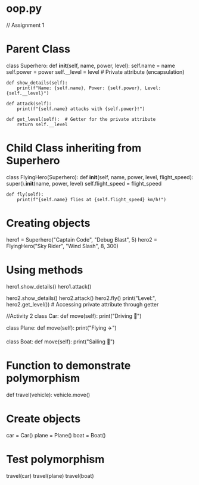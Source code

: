 # oop.py
// Assignment 1
# Parent Class
class Superhero:
    def __init__(self, name, power, level):
        self.name = name
        self.power = power
        self.__level = level  # Private attribute (encapsulation)

    def show_details(self):
        print(f"Name: {self.name}, Power: {self.power}, Level: {self.__level}")

    def attack(self):
        print(f"{self.name} attacks with {self.power}!")

    def get_level(self):  # Getter for the private attribute
        return self.__level

# Child Class inheriting from Superhero
class FlyingHero(Superhero):
    def __init__(self, name, power, level, flight_speed):
        super().__init__(name, power, level)
        self.flight_speed = flight_speed

    def fly(self):
        print(f"{self.name} flies at {self.flight_speed} km/h!")

# Creating objects
hero1 = Superhero("Captain Code", "Debug Blast", 5)
hero2 = FlyingHero("Sky Rider", "Wind Slash", 8, 300)

# Using methods
hero1.show_details()
hero1.attack()

hero2.show_details()
hero2.attack()
hero2.fly()
print("Level:", hero2.get_level())  # Accessing private attribute through getter


//Activity 2
class Car:
    def move(self):
        print("Driving 🚗")

class Plane:
    def move(self):
        print("Flying ✈️")

class Boat:
    def move(self):
        print("Sailing 🚤")

# Function to demonstrate polymorphism
def travel(vehicle):
    vehicle.move()

# Create objects
car = Car()
plane = Plane()
boat = Boat()

# Test polymorphism
travel(car)
travel(plane)
travel(boat)

